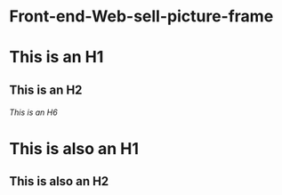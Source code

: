 # Front-end-Web-sell-picture-frame

# This is an H1
## This is an H2
###### This is an H6

This is also an H1
==================

This is also an H2
------------------
